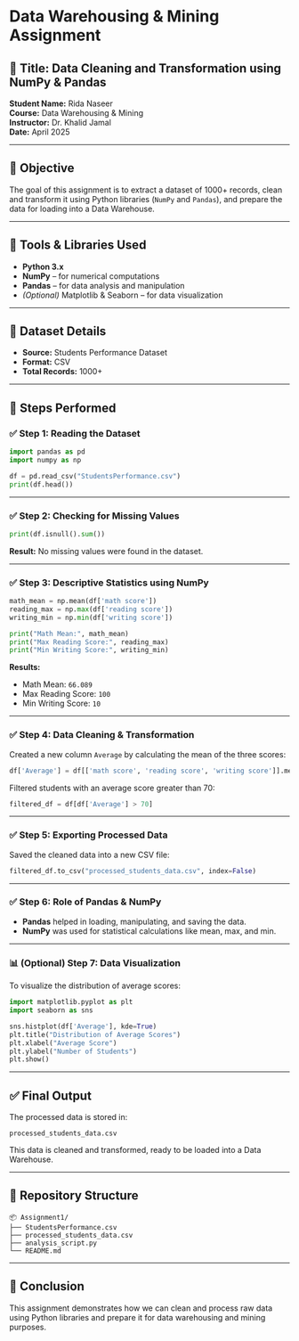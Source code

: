 # Data Warehousing & Mining Assignment

## 📌 Title: Data Cleaning and Transformation using NumPy & Pandas

**Student Name:** Rida Naseer  
**Course:** Data Warehousing & Mining  
**Instructor:** Dr. Khalid Jamal  
**Date:** April 2025

---

## 🎯 Objective

The goal of this assignment is to extract a dataset of 1000+ records, clean and transform it using Python libraries (`NumPy` and `Pandas`), and prepare the data for loading into a Data Warehouse.

---

## 🧰 Tools & Libraries Used

- **Python 3.x**
- **NumPy** – for numerical computations
- **Pandas** – for data analysis and manipulation
- *(Optional)* Matplotlib & Seaborn – for data visualization

---

## 📂 Dataset Details

- **Source:** Students Performance Dataset  
- **Format:** CSV  
- **Total Records:** 1000+

---

## 🔄 Steps Performed

### ✅ Step 1: Reading the Dataset

```python
import pandas as pd
import numpy as np

df = pd.read_csv("StudentsPerformance.csv")
print(df.head())
```

---

### ✅ Step 2: Checking for Missing Values

```python
print(df.isnull().sum())
```

**Result:** No missing values were found in the dataset.

---

### ✅ Step 3: Descriptive Statistics using NumPy

```python
math_mean = np.mean(df['math score'])
reading_max = np.max(df['reading score'])
writing_min = np.min(df['writing score'])

print("Math Mean:", math_mean)
print("Max Reading Score:", reading_max)
print("Min Writing Score:", writing_min)
```

**Results:**
- Math Mean: `66.089`
- Max Reading Score: `100`
- Min Writing Score: `10`

---

### ✅ Step 4: Data Cleaning & Transformation

Created a new column `Average` by calculating the mean of the three scores:

```python
df['Average'] = df[['math score', 'reading score', 'writing score']].mean(axis=1)
```

Filtered students with an average score greater than 70:

```python
filtered_df = df[df['Average'] > 70]
```

---

### ✅ Step 5: Exporting Processed Data

Saved the cleaned data into a new CSV file:

```python
filtered_df.to_csv("processed_students_data.csv", index=False)
```

---

### ✅ Step 6: Role of Pandas & NumPy

- **Pandas** helped in loading, manipulating, and saving the data.
- **NumPy** was used for statistical calculations like mean, max, and min.

---

### 📊 (Optional) Step 7: Data Visualization

To visualize the distribution of average scores:

```python
import matplotlib.pyplot as plt
import seaborn as sns

sns.histplot(df['Average'], kde=True)
plt.title("Distribution of Average Scores")
plt.xlabel("Average Score")
plt.ylabel("Number of Students")
plt.show()
```

---

## ✅ Final Output

The processed data is stored in:
```
processed_students_data.csv
```

This data is cleaned and transformed, ready to be loaded into a Data Warehouse.

---

## 📁 Repository Structure

```
📦 Assignment1/
├── StudentsPerformance.csv
├── processed_students_data.csv
├── analysis_script.py
└── README.md
```

---

## 📌 Conclusion

This assignment demonstrates how we can clean and process raw data using Python libraries and prepare it for data warehousing and mining purposes.
